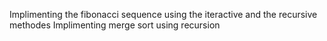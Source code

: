 Implimenting the fibonacci sequence using the iteractive and the recursive methodes
Implimenting merge sort using recursion